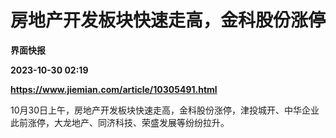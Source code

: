 # 房地产开发板块快速走高，金科股份涨停
**界面快报**

**2023-10-30 02:19**

**https://www.jiemian.com/article/10305491.html**

10月30日上午，房地产开发板块快速走高，金科股份涨停，津投城开、中华企业此前涨停，大龙地产、同济科技、荣盛发展等纷纷拉升。